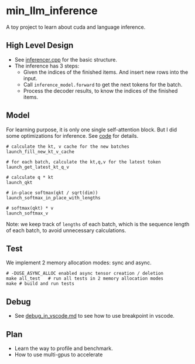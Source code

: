 # min_llm_inference

A toy project to learn about cuda and language inference.

## High Level Design

* See [inferencer.cpp](./src/inferencer.cpp) for the basic structure.
* The inference has 3 steps:
    * Given the indices of the finished items. And insert new rows into the input.
    * Call `inference_model.forward` to get the next tokens for the batch.
    * Process the decoder results, to know the indices of the finished items.

## Model

For learning purpose, it is only one single self-attention block. But I did some optimizations for inference. See [code](./src/kernels/self_attention_inference_optimized.cu) for details.

```
# calculate the kt, v cache for the new batches
launch_fill_new_kt_v_cache

# for each batch, calculate the kt,q,v for the latest token
launch_get_latest_kt_q_v

# calculate q * kt
launch_qkt

# in-place softmax(qkt / sqrt(dim))
launch_softmax_in_place_with_lengths

# softmax(qkt) * v
launch_softmax_v
```

Note: we keep track of `lengths` of each batch, which is the sequence length of each batch, to avoid unnecessary calculations.

## Test

We implement 2 memory allocation modes: sync and async.

```
# -DUSE_ASYNC_ALLOC enabled async tensor creation / deletion
make all_test   # run all tests in 2 memory allocation modes
make # build and run tests
```

## Debug

* See [debug_in_vscode.md](./doc/debug_in_vscode.md) to see how to use breakpoint in vscode.

## Plan

* Learn the way to profile and benchmark.
* How to use multi-gpus to accelerate
